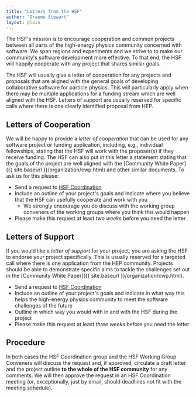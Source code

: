 ```yaml
---
title: "Letters from the HSF"
author: "Graeme Stewart"
layout: plain
---
```


The HSF's mission is to encourage cooperation and common projects
between all parts of the high-energy physics community concerned
with software. We span regions and experiments and we strive to
to make our community's software development more effective.
To that end, the HSF will happily cooperate with any project that
shares similar goals.

The HSF will usually give a letter of cooperation for any projects and proposals
that are aligned with the general goals of developing collaborative software for
particle physics. This will particularly apply when there may be multiple
applications for a funding stream which are well aligned with the HSF. Letters
of support are usually reserved for specific calls where there is one clearly
identified proposal from HEP.

## Letters of Cooperation

We will be happy to provide a *letter of cooperation* that can be used for any
software project or funding application, including, e.g., individual fellowships,
stating that the HSF will work with the proposer(s) if they receive funding. The
HSF can also put in this letter a statement stating that the goals of the
project are well aligned with the [Community White Paper]({{ site.baseurl
}}/organization/cwp.html) and other similar documents. To ask us for this
please:

- Send a request to [HSF Coordination](mailto:hsf-coordination@googlegroups.com)
- Include an outline of your project's goals and indicate where you
  believe that the HSF can usefully cooperate and work with you
  - We strongly encourage you do discuss with the working group conveners of
  the working groups where you think this would happen
- Please make this request at least *two weeks* before you need the letter

## Letters of Support

If you would like a *letter of support* for your project, you are asking the HSF
to endorse your project specifically. This is usually reserved for a targeted
call where there is one application from the HEP community. Projects should be
able to demonstrate specific aims to tackle the challenges set out in the
[Community White Paper]({{ site.baseurl }}/organization/cwp.html).

- Send a request to [HSF Coordination](mailto:hsf-coordination@googlegroups.com)
- Include an outline of your project's goals and indicate in what way
  this helps the high-energy physics community to meet the software challenges
  of the future
- Outline in which way you would with in and with the HSF during the project
- Please make this request at least *three weeks* before you need the letter

## Procedure

In both cases the HSF Coordination group and the HSF Working Group Conveners
will discuss the request and, if approved, circulate a draft letter and the
project outline **to the whole of the HSF community** for any comments. We will
then approve the request in an HSF Coordination meeting (or, exceptionally, just
by email, should deadlines not fit with the meeting schedule).
